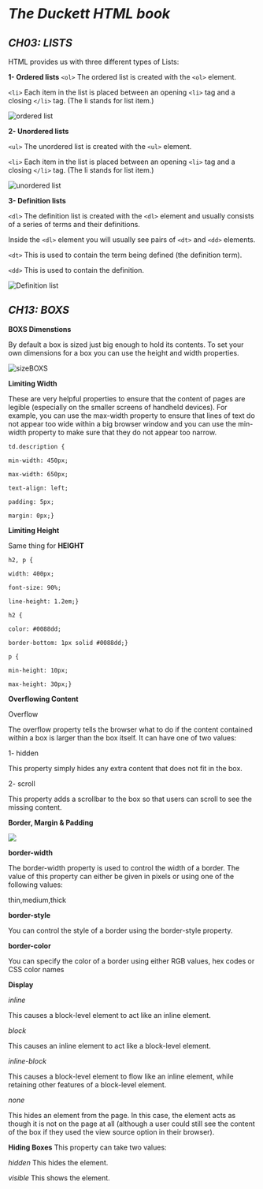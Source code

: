 # *The Duckett HTML book*

## *CH03: LISTS*

HTML provides us with
three different types of Lists:

**1- Ordered lists**
`<ol>`
The ordered list is created with
the `<ol>` element.

`<li>`
Each item in the list is placed
between an opening `<li>` tag
and a closing `</li>` tag. (The li
stands for list item.)

![ordered list](OL.png)

**2- Unordered lists**

`<ul>`
The unordered list is created
with the `<ul>` element.

`<li>`
Each item in the list is placed
between an opening `<li>` tag
and a closing `</li>` tag. (The li
stands for list item.)
 
 ![unordered list](UL.png)

**3- Definition lists**

`<dl>`
The definition list is created with
the `<dl>` element and usually
consists of a series of terms and
their definitions.

Inside the `<dl>` element you will
usually see pairs of `<dt>` and
`<dd>` elements.

`<dt>`
This is used to contain the term
being defined (the definition
term).

`<dd>`
This is used to contain the
definition.

![Definition list](DL.png)

## *CH13: BOXS*
 
**BOXS Dimenstions**

By default a box is sized just big
enough to hold its contents. To
set your own dimensions for a
box you can use the height and
width properties.

![sizeBOXS](sizeBOXS.png)

**Limiting Width**

These are very helpful properties
to ensure that the content of
pages are legible (especially on
the smaller screens of handheld
devices). For example, you can
use the max-width property to
ensure that lines of text do not
appear too wide within a big
browser window and you can
use the min-width property
to make sure that they do not
appear too narrow.

`td.description {`

`min-width: 450px;`

`max-width: 650px;`

`text-align: left;`

`padding: 5px;`

`margin: 0px;}`

**Limiting Height**

Same thing for **HEIGHT**

`h2, p {`

`width: 400px;`

`font-size: 90%;`

`line-height: 1.2em;}`

`h2 {`

`color: #0088dd;`

`border-bottom: 1px solid #0088dd;}`

`p {`

`min-height: 10px;`

`max-height: 30px;}`

**Overflowing Content**

Overflow

The overflow property tells the
browser what to do if the content
contained within a box is larger
than the box itself. It can have
one of two values:

1- hidden

This property simply hides any
extra content that does not fit in
the box.

2- scroll

This property adds a scrollbar to
the box so that users can scroll
to see the missing content.

**Border, Margin & Padding**

![](border.png)

**border-width**

The border-width property
is used to control the width
of a border. The value of this
property can either be given
in pixels or using one of the
following values:

thin,medium,thick

**border-style**

You can control the style of a
border using the border-style
property.

**border-color**

You can specify the color of a
border using either RGB values,
hex codes or CSS color names

**Display**

*inline*

This causes a block-level
element to act like an inline
element.

*block*

This causes an inline element to
act like a block-level element.

*inline-block*

This causes a block-level
element to flow like an inline
element, while retaining other
features of a block-level element.

*none*

This hides an element from the
page. In this case, the element
acts as though it is not on the
page at all (although a user could
still see the content of the box if
they used the view source option
in their browser).

**Hiding Boxes**
This property can take two
values:

*hidden*
This hides the element.

*visible*
This shows the element.

